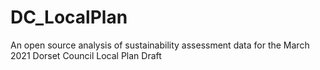 # DC_LocalPlan
An open source analysis of sustainability assessment data for the March 2021 Dorset Council Local Plan Draft
